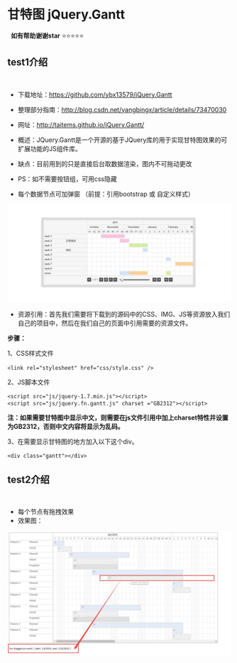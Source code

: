 # 甘特图  jQuery.Gantt
 
**如有帮助谢谢star**   :star::star::star::star::star:



## test1介绍
 
 - 下载地址：https://github.com/ybx13579/jQuery.Gantt
 - 整理部分指南：http://blog.csdn.net/yangbingx/article/details/73470030
 - 网址：http://taitems.github.io/jQuery.Gantt/
 
 
 
 
 
 - 概述：JQuery.Gantt是一个开源的基于JQuery库的用于实现甘特图效果的可扩展功能的JS组件库。
 - 缺点：目前用到的只是直接后台取数据渲染，图内不可拖动更改  
 - PS：如不需要按钮组，可用css隐藏
 - 每个数据节点可加弹窗 （前提：引用bootstrap 或 自定义样式）
 
<img src="show/1.jpg" />


 - 资源引用：首先我们需要将下载到的源码中的CSS、IMG、JS等资源放入我们自己的项目中，然后在我们自己的页面中引用需要的资源文件。
 
**步骤：**
 
1、CSS样式文件

`<link rel="stylesheet" href="css/style.css" />`


2、JS脚本文件

```
<script src="js/jquery-1.7.min.js"></script>
<script src="js/jquery.fn.gantt.js" charset ="GB2312"></script>
```

**注：如果需要甘特图中显示中文，则需要在js文件引用中加上charset特性并设置为GB2312，否则中文内容将显示为乱码。**

3、在需要显示甘特图的地方加入以下这个div。

```
<div class="gantt"></div>
```


## test2介绍
 
 - 每个节点有拖拽效果
 - 效果图：
 <img src="show/2.jpg" />
 
 


